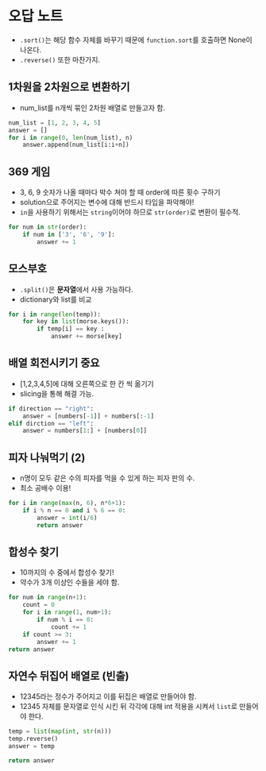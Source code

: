 # 오답 노트
- `.sort()`는 해당 함수 자체를 바꾸기 때문에 `function.sort`를 호출하면 None이 나온다.
- `.reverse()` 또한 마찬가지.
## 1차원을 2차원으로 변환하기
- num_list를 n개씩 묶인 2차원 배열로 만들고자 함.
```python
num_list = [1, 2, 3, 4, 5]
answer = []
for i in range(0, len(num_list), n)
    answer.append(num_list[i:i+n])
```

## 369 게임
- 3, 6, 9 숫자가 나올 때마다 박수 쳐야 할 때 order에 따른 횟수 구하기
- solution으로 주어지는 변수에 대해 반드시 타입을 파악해야!
- `in`을 사용하기 위해서는 `string`이어야 하므로 `str(order)`로 변환이 필수적.
```python
for num in str(order):
    if num in ['3', '6', '9']:
        answer += 1
```

## 모스부호
- `.split()`은 **문자열**에서 사용 가능하다.
- dictionary와 list를 비교
```python
for i in range(len(temp)):
    for key in list(morse.keys()):
        if temp[i] == key :
            answer += morse[key]
```

## 배열 회전시키기 **중요**
- [1,2,3,4,5]에 대해 오른쪽으로 한 칸 씩 옮기기
- slicing을 통해 해결 가능.
```python
if direction == "right":
    answer = [numbers[-1]] + numbers[:-1]
elif dirction == "left":
    answer = numbers[1:] + [numbers[0]]
```

## 피자 나눠먹기 (2)
- n명이 모두 같은 수의 피자를 먹을 수 있게 하는 피자 판의 수.
- 최소 공배수 이용!
```python
for i in range(max(n, 6), n*6+1):
    if i % n == 0 and i % 6 == 0:
        answer = int(i/6)
        return answer
```

## 합성수 찾기
- 10까지의 수 중에서 합성수 찾기!
- 약수가 3개 이상인 수들을 세야 함.
```python
for num in range(n+1):
    count = 0
    for i in range(1, num+1):
        if num % i == 0:
            count += 1
    if count >= 3:
        answer += 1
return answer
```

## 자연수 뒤집어 배열로 (**빈출**)
- 12345라는 정수가 주어지고 이를 뒤집은 배열로 만들어야 함.
- 12345 자체를 문자열로 인식 시킨 뒤 각각에 대해 int 적용을 시켜서 `list`로 만들어야 한다.
```python
temp = list(map(int, str(n)))
temp.reverse()
answer = temp

return answer
```
